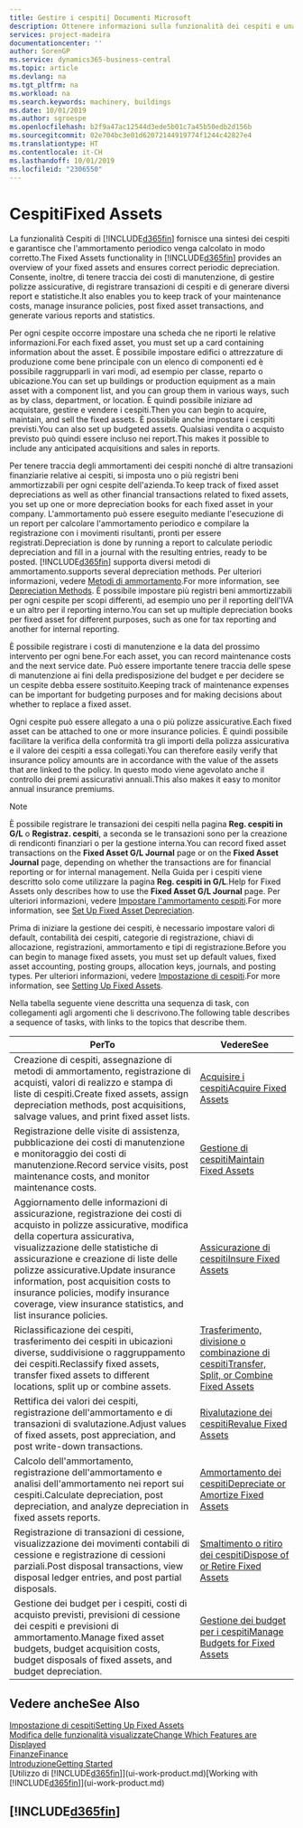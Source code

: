 ```yaml
---
title: Gestire i cespiti| Documenti Microsoft
description: Ottenere informazioni sulla funzionalità dei cespiti e una panoramica delle modalità di utilizzo dei cespiti.
services: project-madeira
documentationcenter: ''
author: SorenGP
ms.service: dynamics365-business-central
ms.topic: article
ms.devlang: na
ms.tgt_pltfrm: na
ms.workload: na
ms.search.keywords: machinery, buildings
ms.date: 10/01/2019
ms.author: sgroespe
ms.openlocfilehash: b2f9a47ac12544d3ede5b01c7a45b50edb2d156b
ms.sourcegitcommit: 02e704bc3e01d62072144919774f1244c42827e4
ms.translationtype: HT
ms.contentlocale: it-CH
ms.lasthandoff: 10/01/2019
ms.locfileid: "2306550"
---
```

# <a name="fixed-assets"></a><span data-ttu-id="06813-103">Cespiti</span><span class="sxs-lookup"><span data-stu-id="06813-103">Fixed Assets</span></span>
<span data-ttu-id="06813-104">La funzionalità Cespiti di [!INCLUDE[d365fin](includes/d365fin_md.md)] fornisce una sintesi dei cespiti e garantisce che l'ammortamento periodico venga calcolato in modo corretto.</span><span class="sxs-lookup"><span data-stu-id="06813-104">The Fixed Assets functionality in [!INCLUDE[d365fin](includes/d365fin_md.md)] provides an overview of your fixed assets and ensures correct periodic depreciation.</span></span> <span data-ttu-id="06813-105">Consente, inoltre, di tenere traccia dei costi di manutenzione, di gestire polizze assicurative, di registrare transazioni di cespiti e di generare diversi report e statistiche.</span><span class="sxs-lookup"><span data-stu-id="06813-105">It also enables you to keep track of your maintenance costs, manage insurance policies, post fixed asset transactions, and generate various reports and statistics.</span></span>

<span data-ttu-id="06813-106">Per ogni cespite occorre impostare una scheda che ne riporti le relative informazioni.</span><span class="sxs-lookup"><span data-stu-id="06813-106">For each fixed asset, you must set up a card containing information about the asset.</span></span> <span data-ttu-id="06813-107">È possibile impostare edifici o attrezzature di produzione come bene principale con un elenco di componenti ed è possibile raggrupparli in vari modi, ad esempio per classe, reparto o ubicazione.</span><span class="sxs-lookup"><span data-stu-id="06813-107">You can set up buildings or production equipment as a main asset with a component list, and you can group them in various ways, such as by class, department, or location.</span></span> <span data-ttu-id="06813-108">È quindi possibile iniziare ad acquistare, gestire e vendere i cespiti.</span><span class="sxs-lookup"><span data-stu-id="06813-108">Then you can begin to acquire, maintain, and sell the fixed assets.</span></span> <span data-ttu-id="06813-109">È possibile anche impostare i cespiti previsti.</span><span class="sxs-lookup"><span data-stu-id="06813-109">You can also set up budgeted assets.</span></span> <span data-ttu-id="06813-110">Qualsiasi vendita o acquisto previsto può quindi essere incluso nei report.</span><span class="sxs-lookup"><span data-stu-id="06813-110">This makes it possible to include any anticipated acquisitions and sales in reports.</span></span>

<span data-ttu-id="06813-111">Per tenere traccia degli ammortamenti dei cespiti nonché di altre transazioni finanziarie relative ai cespiti, si imposta uno o più registri beni ammortizzabili per ogni cespite dell'azienda.</span><span class="sxs-lookup"><span data-stu-id="06813-111">To keep track of fixed asset depreciations as well as other financial transactions related to fixed assets, you set up one or more depreciation books for each fixed asset in your company.</span></span> <span data-ttu-id="06813-112">L'ammortamento può essere eseguito mediante l'esecuzione di un report per calcolare l'ammortamento periodico e compilare la registrazione con i movimenti risultanti, pronti per essere registrati.</span><span class="sxs-lookup"><span data-stu-id="06813-112">Depreciation is done by running a report to calculate periodic depreciation and fill in a journal with the resulting entries, ready to be posted.</span></span> [!INCLUDE[d365fin](includes/d365fin_md.md)] <span data-ttu-id="06813-113">supporta diversi metodi di ammortamento.</span><span class="sxs-lookup"><span data-stu-id="06813-113">supports several depreciation methods.</span></span> <span data-ttu-id="06813-114">Per ulteriori informazioni, vedere [Metodi di ammortamento](fa-depreciation-methods.md).</span><span class="sxs-lookup"><span data-stu-id="06813-114">For more information, see [Depreciation Methods](fa-depreciation-methods.md).</span></span> <span data-ttu-id="06813-115">È possibile impostare più registri beni ammortizzabili per ogni cespite per scopi differenti, ad esempio uno per il reporting dell'IVA e un altro per il reporting interno.</span><span class="sxs-lookup"><span data-stu-id="06813-115">You can set up multiple depreciation books per fixed asset for different purposes, such as one for tax reporting and another for internal reporting.</span></span>

<span data-ttu-id="06813-116">È possibile registrare i costi di manutenzione e la data del prossimo intervento per ogni bene.</span><span class="sxs-lookup"><span data-stu-id="06813-116">For each asset, you can record maintenance costs and the next service date.</span></span> <span data-ttu-id="06813-117">Può essere importante tenere traccia delle spese di manutenzione ai fini della predisposizione del budget e per decidere se un cespite debba essere sostituito.</span><span class="sxs-lookup"><span data-stu-id="06813-117">Keeping track of maintenance expenses can be important for budgeting purposes and for making decisions about whether to replace a fixed asset.</span></span>

<span data-ttu-id="06813-118">Ogni cespite può essere allegato a una o più polizze assicurative.</span><span class="sxs-lookup"><span data-stu-id="06813-118">Each fixed asset can be attached to one or more insurance policies.</span></span> <span data-ttu-id="06813-119">È quindi possibile facilitare la verifica della conformità tra gli importi della polizza assicurativa e il valore dei cespiti a essa collegati.</span><span class="sxs-lookup"><span data-stu-id="06813-119">You can therefore easily verify that insurance policy amounts are in accordance with the value of the assets that are linked to the policy.</span></span> <span data-ttu-id="06813-120">In questo modo viene agevolato anche il controllo dei premi assicurativi annuali.</span><span class="sxs-lookup"><span data-stu-id="06813-120">This also makes it easy to monitor annual insurance premiums.</span></span>

> [!NOTE]  
>   <span data-ttu-id="06813-121">È possibile registrare le transazioni dei cespiti nella pagina **Reg. cespiti in G/L** o **Registraz. cespiti**, a seconda se le transazioni sono per la creazione di rendiconti finanziari o per la gestione interna.</span><span class="sxs-lookup"><span data-stu-id="06813-121">You can record fixed asset transactions on the **Fixed Asset G/L Journal** page or on the **Fixed Asset Journal** page, depending on whether the transactions are for financial reporting or for internal management.</span></span> <span data-ttu-id="06813-122">Nella Guida per i cespiti viene descritto solo come utilizzare la pagina **Reg. cespiti in G/L**.</span><span class="sxs-lookup"><span data-stu-id="06813-122">Help for Fixed Assets only describes how to use the **Fixed Asset G/L Journal** page.</span></span> <span data-ttu-id="06813-123">Per ulteriori informazioni, vedere [Impostare l'ammortamento cespiti](fa-how-setup-depreciation.md).</span><span class="sxs-lookup"><span data-stu-id="06813-123">For more information, see [Set Up Fixed Asset Depreciation](fa-how-setup-depreciation.md).</span></span>

<span data-ttu-id="06813-124">Prima di iniziare la gestione dei cespiti, è necessario impostare valori di default, contabilità dei cespiti, categorie di registrazione, chiavi di allocazione, registrazioni, ammortamento e tipi di registrazione.</span><span class="sxs-lookup"><span data-stu-id="06813-124">Before you can begin to manage fixed assets, you must set up default values, fixed asset accounting, posting groups, allocation keys, journals, and posting types.</span></span> <span data-ttu-id="06813-125">Per ulteriori informazioni, vedere [Impostazione di cespiti](fa-setup.md).</span><span class="sxs-lookup"><span data-stu-id="06813-125">For more information, see [Setting Up Fixed Assets](fa-setup.md).</span></span>

<span data-ttu-id="06813-126">Nella tabella seguente viene descritta una sequenza di task, con collegamenti agli argomenti che li descrivono.</span><span class="sxs-lookup"><span data-stu-id="06813-126">The following table describes a sequence of tasks, with links to the topics that describe them.</span></span>

| <span data-ttu-id="06813-127">Per</span><span class="sxs-lookup"><span data-stu-id="06813-127">To</span></span> | <span data-ttu-id="06813-128">Vedere</span><span class="sxs-lookup"><span data-stu-id="06813-128">See</span></span> |
| --- | --- |
| <span data-ttu-id="06813-129">Creazione di cespiti, assegnazione di metodi di ammortamento, registrazione di acquisti, valori di realizzo e stampa di liste di cespiti.</span><span class="sxs-lookup"><span data-stu-id="06813-129">Create fixed assets, assign depreciation methods, post acquisitions, salvage values, and print fixed asset lists.</span></span> |[<span data-ttu-id="06813-130">Acquisire i cespiti</span><span class="sxs-lookup"><span data-stu-id="06813-130">Acquire Fixed Assets</span></span>](fa-how-acquire.md) |
| <span data-ttu-id="06813-131">Registrazione delle visite di assistenza, pubblicazione dei costi di manutenzione e monitoraggio dei costi di manutenzione.</span><span class="sxs-lookup"><span data-stu-id="06813-131">Record service visits, post maintenance costs, and monitor maintenance costs.</span></span> |[<span data-ttu-id="06813-132">Gestione di cespiti</span><span class="sxs-lookup"><span data-stu-id="06813-132">Maintain Fixed Assets</span></span>](fa-how-maintain.md) |
| <span data-ttu-id="06813-133">Aggiornamento delle informazioni di assicurazione, registrazione dei costi di acquisto in polizze assicurative, modifica della copertura assicurativa, visualizzazione delle statistiche di assicurazione e creazione di liste delle polizze assicurative.</span><span class="sxs-lookup"><span data-stu-id="06813-133">Update insurance information, post acquisition costs to insurance policies, modify insurance coverage, view insurance statistics, and list insurance policies.</span></span> |[<span data-ttu-id="06813-134">Assicurazione di cespiti</span><span class="sxs-lookup"><span data-stu-id="06813-134">Insure Fixed Assets</span></span>](fa-how-insure.md) |
| <span data-ttu-id="06813-135">Riclassificazione dei cespiti, trasferimento dei cespiti in ubicazioni diverse, suddivisione o raggruppamento dei cespiti.</span><span class="sxs-lookup"><span data-stu-id="06813-135">Reclassify fixed assets, transfer fixed assets to different locations, split up or combine assets.</span></span> |[<span data-ttu-id="06813-136">Trasferimento, divisione o combinazione di cespiti</span><span class="sxs-lookup"><span data-stu-id="06813-136">Transfer, Split, or Combine Fixed Assets</span></span>](fa-how-trans-split-combine.md) |
| <span data-ttu-id="06813-137">Rettifica dei valori dei cespiti, registrazione dell'ammortamento e di transazioni di svalutazione.</span><span class="sxs-lookup"><span data-stu-id="06813-137">Adjust values of fixed assets, post appreciation, and post write-down transactions.</span></span> |[<span data-ttu-id="06813-138">Rivalutazione dei cespiti</span><span class="sxs-lookup"><span data-stu-id="06813-138">Revalue Fixed Assets</span></span>](fa-how-revalue.md) |
| <span data-ttu-id="06813-139">Calcolo dell'ammortamento, registrazione dell'ammortamento e analisi dell'ammortamento nei report sui cespiti.</span><span class="sxs-lookup"><span data-stu-id="06813-139">Calculate depreciation, post depreciation, and  analyze depreciation in fixed assets reports.</span></span> |[<span data-ttu-id="06813-140">Ammortamento dei cespiti</span><span class="sxs-lookup"><span data-stu-id="06813-140">Depreciate or Amortize Fixed Assets</span></span>](fa-how-depreciate-amortize.md) |
| <span data-ttu-id="06813-141">Registrazione di transazioni di cessione, visualizzazione dei movimenti contabili di cessione e registrazione di cessioni parziali.</span><span class="sxs-lookup"><span data-stu-id="06813-141">Post disposal transactions, view disposal ledger entries, and post partial disposals.</span></span> |[<span data-ttu-id="06813-142">Smaltimento o ritiro dei cespiti</span><span class="sxs-lookup"><span data-stu-id="06813-142">Dispose of or Retire Fixed Assets</span></span>](fa-how-dispose-retire.md) |
| <span data-ttu-id="06813-143">Gestione dei budget per i cespiti, costi di acquisto previsti, previsioni di cessione dei cespiti e previsioni di ammortamento.</span><span class="sxs-lookup"><span data-stu-id="06813-143">Manage fixed asset budgets, budget acquisition costs, budget disposals of fixed assets, and budget depreciation.</span></span> |[<span data-ttu-id="06813-144">Gestione dei budget per i cespiti</span><span class="sxs-lookup"><span data-stu-id="06813-144">Manage Budgets for Fixed Assets</span></span>](fa-how-manage-budgets.md) |

## <a name="see-also"></a><span data-ttu-id="06813-145">Vedere anche</span><span class="sxs-lookup"><span data-stu-id="06813-145">See Also</span></span>
[<span data-ttu-id="06813-146">Impostazione di cespiti</span><span class="sxs-lookup"><span data-stu-id="06813-146">Setting Up Fixed Assets</span></span>](fa-setup.md)  
[<span data-ttu-id="06813-147">Modifica delle funzionalità visualizzate</span><span class="sxs-lookup"><span data-stu-id="06813-147">Change Which Features are Displayed</span></span>](ui-experiences.md)  
[<span data-ttu-id="06813-148">Finanze</span><span class="sxs-lookup"><span data-stu-id="06813-148">Finance</span></span>](finance.md)  
[<span data-ttu-id="06813-149">Introduzione</span><span class="sxs-lookup"><span data-stu-id="06813-149">Getting Started</span></span>](product-get-started.md)  
<span data-ttu-id="06813-150">[Utilizzo di [!INCLUDE[d365fin](includes/d365fin_md.md)]](ui-work-product.md)</span><span class="sxs-lookup"><span data-stu-id="06813-150">[Working with [!INCLUDE[d365fin](includes/d365fin_md.md)]](ui-work-product.md)</span></span>

## [!INCLUDE[d365fin](includes/free_trial_md.md)]  
 
